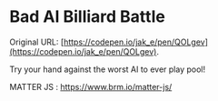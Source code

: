 # Bad AI Billiard Battle

Original URL: [https://codepen.io/jak_e/pen/QOLgev](https://codepen.io/jak_e/pen/QOLgev).

Try your hand against the worst AI to ever play pool!

MATTER JS : https://www.brm.io/matter-js/